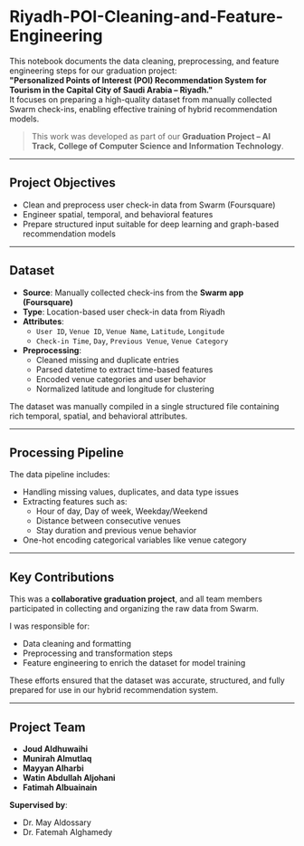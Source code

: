 # Riyadh-POI-Cleaning-and-Feature-Engineering

This notebook documents the data cleaning, preprocessing, and feature engineering steps for our graduation project:  
**"Personalized Points of Interest (POI) Recommendation System for Tourism in the Capital City of Saudi Arabia – Riyadh."**  
It focuses on preparing a high-quality dataset from manually collected Swarm check-ins, enabling effective training of hybrid recommendation models.

> This work was developed as part of our **Graduation Project – AI Track, College of Computer Science and Information Technology**.

---

## Project Objectives

- Clean and preprocess user check-in data from Swarm (Foursquare)  
- Engineer spatial, temporal, and behavioral features  
- Prepare structured input suitable for deep learning and graph-based recommendation models  

---

## Dataset

- **Source**: Manually collected check-ins from the **Swarm app (Foursquare)**  
- **Type**: Location-based user check-in data from Riyadh  
- **Attributes**:  
  - `User ID`, `Venue ID`, `Venue Name`, `Latitude`, `Longitude`  
  - `Check-in Time`, `Day`, `Previous Venue`, `Venue Category`  
- **Preprocessing**:  
  - Cleaned missing and duplicate entries  
  - Parsed datetime to extract time-based features  
  - Encoded venue categories and user behavior  
  - Normalized latitude and longitude for clustering  

The dataset was manually compiled in a single structured file containing rich temporal, spatial, and behavioral attributes.

---

## Processing Pipeline

The data pipeline includes:
- Handling missing values, duplicates, and data type issues  
- Extracting features such as:
  - Hour of day, Day of week, Weekday/Weekend
  - Distance between consecutive venues
  - Stay duration and previous venue behavior  
- One-hot encoding categorical variables like venue category  

---

## Key Contributions

This was a **collaborative graduation project**, and all team members participated in collecting and organizing the raw data from Swarm.

I was responsible for:
- Data cleaning and formatting  
- Preprocessing and transformation steps  
- Feature engineering to enrich the dataset for model training  

These efforts ensured that the dataset was accurate, structured, and fully prepared for use in our hybrid recommendation system.

---

## Project Team

- **Joud Aldhuwaihi**  
- **Munirah Almutlaq**  
- **Mayyan Alharbi**  
- **Watin Abdullah Aljohani**  
- **Fatimah Albuainain**  

**Supervised by**:  
- Dr. May Aldossary  
- Dr. Fatemah Alghamedy  
